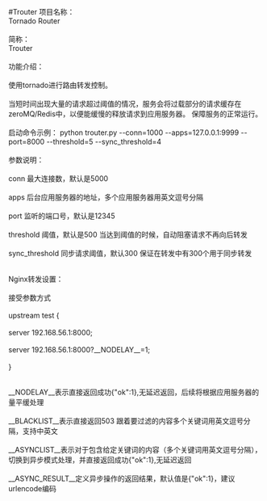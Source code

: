 #Trouter
项目名称：<br />
Tornado Router<br /><br />
简称：<br />
Trouter<br /><br />
功能介绍：<br /><br />
使用tornado进行路由转发控制。<br /><br />
当短时间出现大量的请求超过阈值的情况，服务会将过载部分的请求缓存在zeroMQ/Redis中，以便能缓慢的释放请求到应用服务器。
保障服务的正常运行。
<br /><br />
启动命令示例：
python trouter.py --conn=1000 --apps=127.0.0.1:9999 --port=8000 --threshold=5 --sync_threshold=4
<br /><br />
参数说明：<br /><br />
conn 最大连接数，默认是5000<br /><br />
apps 后台应用服务器的地址，多个应用服务器用英文逗号分隔<br /><br />
port 监听的端口号，默认是12345<br /><br />
threshold 阈值，默认是500 当达到阈值的时候，自动阻塞请求不再向后转发<br /><br />
sync_threshold 同步请求阈值，默认300 保证在转发中有300个用于同步转发<br /><br />

Nginx转发设置：
<br /><br />
接受参数方式
<br /><br />
upstream test {<br /><br />
    server 192.168.56.1:8000;<br /><br />
    server 192.168.56.1:8000?\_\_NODELAY\_\_=1;<br /><br />
}
<br /><br />

\_\_NODELAY\_\_表示直接返回成功{"ok":1},无延迟返回，后续将根据应用服务器的量平缓处理<br /><br />
\_\_BLACKLIST\_\_表示直接返回503 跟着要过滤的内容多个关键词用英文逗号分隔，支持中英文<br /><br />
\_\_ASYNCLIST\_\_表示对于包含给定关键词的内容（多个关键词用英文逗号分隔），切换到异步模式处理，并直接返回成功{"ok":1},无延迟返回<br /><br />
\_\_ASYNC_RESULT\_\_定义异步操作的返回结果，默认值是{"ok":1}，建议urlencode编码